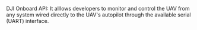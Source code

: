 DJI Onboard API: It alllows developers to monitor and control the UAV from any system wired directly to the UAV's autopilot through the available serial (UART) interface.
